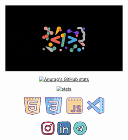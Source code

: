 <!-- ![Wellcome Gif](./gif/pjr.gif) -->

<p align="center">
<img src="./gif/pjr.gif" alt="Wellcome" width="75%">
</p>

<p align="center">
<a href="https://github.com/DevMasen">
<img src="https://github-readme-stats.vercel.app/api?username=DevMasen&hide=stars&show_icons=true&theme=dark" alt="Anurag's GitHub stats">
</a>
</p>

<p align="center">
<a href="https://github.com/DevMasen">
<img src="https://github-readme-stats.vercel.app/api/top-langs/?username=DevMasen&layout=pie&theme=dark" alt="stats">
</a>
</p>

<p align="center">
    <a href="https://www.w3schools.com/html/" target="_blank"><img src="./icon/html-5.png"></a>
    <a href="https://www.w3schools.com/css/" target="_blank"><img src="./icon/css3.png"></a>
    <a href="https://javascript.info/" target="_blank"><img src="./icon/javascript.png"></a>
    <a href="https://code.visualstudio.com/" target="_blank"><img src="./icon/visual-studio-code.png"></a>
</p>

<p align="center">
    <a href="https://www.instagram.com/dev_masen/" target="_blank"><img src="./icon/instagram.svg" width="48px"></a>
    <a href="https://www.linkedin.com/in/m-hossein-mohseni-794a062bb" target="_blank"><img src="./icon/linked-in.svg" width="48px"></a>
    <a href="https://t.me/Ma3eN_M"><img src="./icon/telegram.svg" width="48px" target="_blank"></a>
</p>
